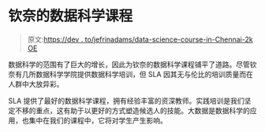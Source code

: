 # 钦奈的数据科学课程

> 原文:[https://dev . to/jefrinadams/data-science-course-in-Chennai-2k OE](https://dev.to/jefrinadams/data-science-course-in-chennai-2koe)

数据科学的范围有了巨大的增长，因此为钦奈的数据科学课程铺平了道路。尽管钦奈有几所数据科学学院提供数据科学培训，但 SLA 因其无与伦比的培训质量而在人群中大放异彩。

SLA 提供了最好的数据科学课程，拥有经验丰富的资深教师。实践培训是我们坚定不移的重点，这有助于以更好的方式塑造候选人的技能。大数据是数据科学的应用，也集中在我们的课程中，它将对学生产生影响。